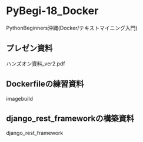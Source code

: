 # PyBegi-18_Docker

PythonBeginners沖縄(Docker/テキストマイニング入門)

## プレゼン資料
ハンズオン資料_ver2.pdf


## Dockerfileの練習資料
imagebuild

## django_rest_frameworkの構築資料
django_rest_framework
